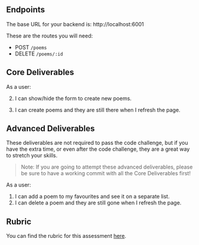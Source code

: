 
## Endpoints

The base URL for your backend is: http://localhost:6001

These are the routes you will need:

<!-- - GET `/poems` -->
- POST `/poems`
- DELETE `/poems/:id`

## Core Deliverables

As a user:

<!-- 1. When the app starts, I can see all currently created poems. -->

2. I can show/hide the form to create new poems.

3. I can create poems and they are still there when I refresh the page.

<!-- 4. I can mark poems as read which will change the text of that button to "Mark as unread". -->

## Advanced Deliverables

These deliverables are not required to pass the code challenge, but if you have the extra time, or even after the code challenge, they are a great way to stretch your skills.

> Note: If you are going to attempt these advanced deliverables, please be sure to have a working commit with all the Core Deliverables first!

As a user:

1. I can add a poem to my favourites and see it on a separate list.
2. I can delete a poem and they are still gone when I refresh the page.

## Rubric

You can find the rubric for this assessment [here](https://github.com/learn-co-curriculum/se-rubrics/blob/master/module-4.md).
